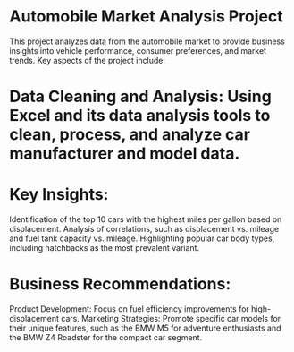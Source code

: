 # Automobile Market Analysis Project
This project analyzes data from the automobile market to provide business insights into vehicle performance, consumer preferences, and market trends. Key aspects of the project include:
# Data Cleaning and Analysis: Using Excel and its data analysis tools to clean, process, and analyze car manufacturer and model data.
# Key Insights:
Identification of the top 10 cars with the highest miles per gallon based on displacement.
Analysis of correlations, such as displacement vs. mileage and fuel tank capacity vs. mileage.
Highlighting popular car body types, including hatchbacks as the most prevalent variant.
# Business Recommendations:
Product Development: Focus on fuel efficiency improvements for high-displacement cars.
Marketing Strategies: Promote specific car models for their unique features, such as the BMW M5 for adventure enthusiasts and the BMW Z4 Roadster for the compact car segment.
